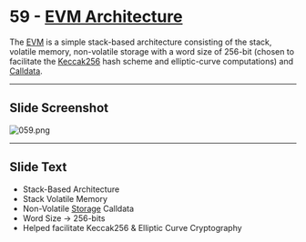 # 59 - [EVM Architecture](EVM%20Architecture.md)

The [EVM](EVM.md) is a simple stack-based architecture consisting of the stack, volatile memory, non-volatile storage with a word size of 256-bit (chosen to facilitate the [Keccak256](Keccak256.md) hash scheme and elliptic-curve computations) and [Calldata](Calldata.md).

___
## Slide Screenshot
![059.png](../../images/ethereum101/059.png)
___
## Slide Text
- Stack-Based Architecture
- Stack Volatile Memory
- Non-Volatile [Storage](Storage.md) Calldata
- Word Size -> 256-bits
- Helped facilitate Keccak256 & Elliptic Curve Cryptography 

